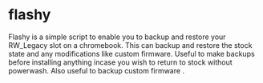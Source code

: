 # flashy
Flashy is a simple script to enable you to backup and restore your RW_Legacy slot on a chromebook.  This can backup and restore the stock state and any modifications like custom firmware.  Useful to make backups before  installing anything incase you wish to return to stock without powerwash.  Also useful to backup custom firmware .
